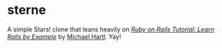 # sterne
A simple Stars! clone that leans heavily on 
[*Ruby on Rails Tutorial: Learn Rails by Example*](http://railstutorial.org/) 
by [Michael Hartl](http://michaelhartl.com/). Yay!
